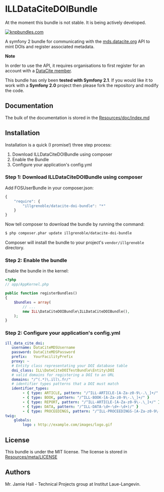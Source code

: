 ILLDataCiteDOIBundle
====================

At the moment this bundle is not stable. It is being actively developed.

[![knpbundles.com](http://knpbundles.com/ILLGrenoble/ILLDataCiteDOIBundle/badge-short)](http://knpbundles.com/ILLGrenoble/ILLDataCiteDOIBundle)


A symfony 2 bundle for communicating with the [mds.datacite.org](https://mds.datacite.org/) API to mint DOIs and register associated metadata.

**Note** 

In order to use the API, it requires organisations to first register for an account with a [DataCite member](http://www.datacite.org/members).

This bundle has only been **tested with Symfony 2.1**. If you would like it to work with a **Symfony 2.0** project then please fork the repository and modify the code.

## Documentation

The bulk of the documentation is stored in the [Resources/doc/index.md](Resources/doc/index.md)

## Installation

Installation is a quick (I promise!) three step process:

1. Download ILLDataCiteDOIBundle using composer
2. Enable the Bundle
3. Configure your application's config.yml

### Step 1: Download ILLDataCiteDOIBundle using composer

Add FOSUserBundle in your composer.json:

```js
{
    "require": {
        "illgrenoble/datacite-doi-bundle": "*"
    }
}
```

Now tell composer to download the bundle by running the command:

``` bash
$ php composer.phar update illgrenoble/datacite-doi-bundle
```

Composer will install the bundle to your project's `vendor/illgrenoble` directory.

### Step 2: Enable the bundle

Enable the bundle in the kernel:

``` php
<?php
// app/AppKernel.php

public function registerBundles()
{
    $bundles = array(
        // ...
        new ILL\DataCiteDOIBundle\ILLDataCiteDOIBundle(),
    );
}
```
### Step 2: Configure your application's config.yml
``` yaml
ill_data_cite_doi:
   username: DataCiteMDSUsername
   password: DataCiteMDSPassword
   prefix:   YourFacilityPrefix
   proxy: ~
   # Entity class representating your DOI database table
   doi_class: ILL\DateCiteDOITestBundle\Entity\DOI
   # valid domains for registering a DOI to an URL
   domains: "/^(.*)\.ill\.fr/"
   # identifier types patterns that a DOI must match
   identifier_types:
        - { type: ARTICLE, pattern: "/^ILL-ARTICLE-[A-Za-z0-9\-.\_]+/" }
        - { type: BOOK, pattern: "/^ILL-BOOK-[A-Za-z0-9\-.\_]+/" }
        - { type: REPORT, pattern: "/^ILL-ARTICLE-[A-Za-z0-9\-.\_]+/" }
        - { type: DATA, pattern: "/^ILL-DATA-\d+-\d+-\d+)/" }
        - { type: PROCEEDINGS, pattern: "/^ILL-PROCEEDINGS-[A-Za-z0-9\-.\_]+/" }
twig:
    globals:
        logo : http://example.com/images/logo.gif
```

License
-------

This bundle is under the MIT license. The license is stored in [Resources/meta/LICENSE](Resources/meta/LICENSE)

Authors
-------

Mr. Jamie Hall - Technical Projects group at Institut Laue-Langevin.
